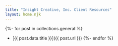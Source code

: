 ```yaml
---
title: "Insight Creative, Inc. Client Resources"
layout: home.njk
---
```


{%- for post in collections.general %}

- [{{ post.data.title }}]({{ post.url }})
  {%- endfor %}
